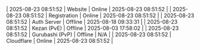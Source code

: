 | 2025-08-23 08:51:52 | Website | Online | 2025-08-23 08:51:52 |
| 2025-08-23 08:51:52 | Registration | Online | 2025-08-23 08:51:52 |
| 2025-08-23 08:51:52 | Auth Server | Offline | 2025-08-18 09:33:31 |
| 2025-08-23 08:51:52 | Kezan (PvE) | Offline | 2025-08-03 17:58:02 |
| 2025-08-23 08:51:52 | Gurubashi (PvP) | Offline | N/A |
| 2025-08-23 08:51:52 | Cloudflare | Online | 2025-08-23 08:51:52 |
